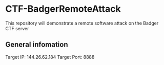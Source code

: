 # CTF-BadgerRemoteAttack
This repository will demonstrate a remote software attack on the Badger CTF server 

## General infomation
Target IP: 144.26.62.184
Target Port: 8888
